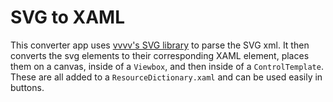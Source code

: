 # SVG to XAML

This converter app uses [vvvv's SVG library](https://github.com/vvvv/SVG) to parse the SVG xml. It then converts the svg elements to their corresponding XAML element, places them on a canvas, inside of a `Viewbox`, and then inside of a `ControlTemplate`. These are all added to a `ResourceDictionary.xaml` and can be used easily in buttons.
